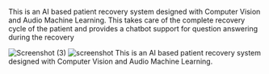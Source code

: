 This is an AI based patient recovery system designed with Computer Vision and Audio Machine Learning. This takes care of the complete recovery cycle of the patient and provides a chatbot support for question answering during the recovery 

![Screenshot (3)](https://github.com/AnimeshMaheshwari22/QuickRecover/assets/45392539/2266b17e-c874-4309-9665-58c1e962199f)
![screenshot ](https://github.com/AnimeshMaheshwari22/QuickRecover/assets/45392539/8b901f12-4fdb-432e-a76b-332ae369f613)
This is an AI based patient recovery system designed with Computer Vision and Audio Machine Learning.
